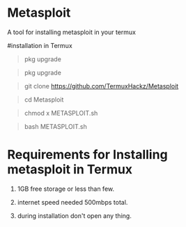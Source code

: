 # Metasploit
A tool for installing metasploit in your termux

#installation in Termux 

> pkg upgrade 

> pkg upgrade

> git clone https://github.com/TermuxHackz/Metasploit

> cd Metasploit

> chmod x METASPLOIT.sh

> bash METASPLOIT.sh


# Requirements for Installing metasploit in Termux

1) 1GB free storage or less than few.

2) internet speed needed 500mbps total.

3) during installation don't open any thing.
